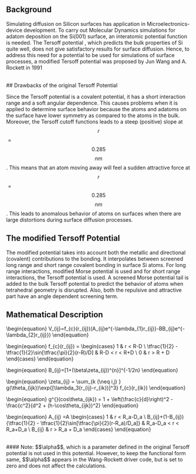## Background 

Simulating diffusion on Silicon surfaces has application in Microelectronics-device development. To carry out Molecular Dynamics simulations for adatom deposition on the Si(001) surface, an interatomic potential function is needed. The Tersoff potential , which predicts the
bulk properties of Si quite well, does not give satisfactory results for surface diffusion. Hence, to address this need for a potential to be
used for simulations of surface processes, a modified Tersoff potential was proposed by Jun Wang and A. Rockett in 1991 

<br/>
## Drawbacks of the original Tersoff Potential

Since the Tersoff potential is a covalent potential, it has a short interaction range and a soft angular dependence. This causes problems
when it is applied to determine surface behavior because the atoms and adatoms on the surface have lower symmetry as compared to the atoms in the bulk.  
Moreover, the Tersoff cutoff functions leads to a steep (positive) slope at $$r$$ = $$0.285$$ $$nm$$. This means that an atom moving away will feel a sudden attractive force at $$r$$ = $$0.285$$ $$nm$$. This leads to anomalous behavior of atoms on surfaces when there are large distortions during surface diffusion processes.
<br/>
## The modified Tersoff Potential

The modified potential takes into account both the metallic and directional (covalent) contributions to the bonding. It interpolates between screened long range and short range covalent bonding in surface Si atoms. For long range interactions, modified Morse potential is used and for short range interactions, the Tersoff potential is used. A screened Morse potential tail is added to the bulk Tersoff potential to predict the behavior of atoms when tetrahedral geometry is disrupted. Also, both the repulsive and attractive part have an angle dependent screening term.
<br/>
## Mathematical Description

\begin{equation}
V_{ij}=f_{c}(r_{ij})(A_{ij}e^{-\lambda_{1}r_{ij}}-BB_{ij}e^{-\lambda_{2}r_{ij}})
\end{equation}
  
  \begin{equation}
f_{c}(r_{ij}) =
\begin{cases}
1 & r < R-D \\
\tfrac{1}{2} - \tfrac{1}{2}\sin[\tfrac{\pi}{2}(r-R)/D] & R-D < r < R+D \\
0 & r > R + D
\end{cases}
\end{equation}

  \begin{equation}
B_{ij}=[1+(\beta\zeta_{ij})^{n}]^{-1/2n}
\end{equation}

 \begin{equation}
\zeta_{ij} = \sum_{k (\neq i,j) } g(\theta_{ijk})\exp\{[\lambda_3(r_{ij}-r_{ik})]^3\}
f_{c}(r_{ik}) 
\end{equation}

 \begin{equation}
g^{}(cos\theta_{ijk}) = 1 + \left(\frac{c}{d}\right)^2 - \frac{c^2}{d^2 + (h-\cos\theta_{ijk})^2}
\end{equation}

\begin{equation}
A_{ij} =A
\begin{cases}
1 & r < R_a-D_a \\
B_{ij}+(1-B_{ij})\{\tfrac{1}{2} - \tfrac{1}{2}\sin[\tfrac{\pi}{2}(r-R_a)/D_a]\} & R_a-D_a < r < R_a+D_a \\
B_{ij} & r > R_a + D_a
\end{cases}
\end{equation}

<br/>
#### Note:
$$\alpha$$, which is a parameter defined in the original Tersoff potential is not used in this potential. However, to keep the functional form same, $$\alpha$$ appears in the Wang-Rockett driver code, but is set to zero and does not affect the calculations.
